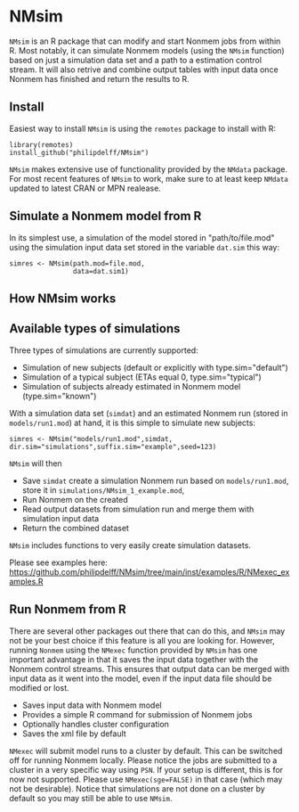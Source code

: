 # NMsim
`NMsim` is an R package that can modify and start Nonmem jobs from
within R. Most notably, it can simulate Nonmem models (using the
`NMsim` function) based on just a simulation data set and a path to a
estimation control stream. It will also retrive and combine output tables with input data once Nonmem has finished and return the results to R. 

## Install
Easiest way to install `NMsim` is using the `remotes` package to install with R:

    library(remotes)
    install_github("philipdelff/NMsim")

`NMsim` makes extensive use of functionality provided by the `NMdata`
package. For most recent features of `NMsim` to work, make sure to at
least keep `NMdata` updated to latest CRAN or MPN realease. 

## Simulate a Nonmem model from R
In its simplest use, a simulation of the model stored in "path/to/file.mod" using the simulation input data set stored in the variable `dat.sim` this way:

```{r}
simres <- NMsim(path.mod=file.mod,
                data=dat.sim1)
```

## How NMsim works

## Available types of simulations
Three types of simulations are currently supported:
- Simulation of new subjects (default or explicitly with type.sim="default")
- Simulation of a typical subject (ETAs equal 0, type.sim="typical")
- Simulation of subjects already estimated in Nonmem model (type.sim="known")

With a simulation data set (`simdat`) and an estimated Nonmem run
(stored in `models/run1.mod`) at hand, it is this simple to simulate new subjects:

    simres <- NMsim("models/run1.mod",simdat,
	dir.sim="simulations",suffix.sim="example",seed=123)

`NMsim` will then 
- Save `simdat` 
create a simulation Nonmem run based on `models/run1.mod`, store it in `simulations/NMsim_1_example.mod`,
- Run Nonmem on the created 
- Read output datasets from simulation run and merge them with simulation input data
- Return the combined dataset

`NMsim` includes functions to very easily create simulation datasets. 

Please see examples here:
https://github.com/philipdelff/NMsim/tree/main/inst/examples/R/NMexec_examples.R
	
## Run Nonmem from R
There are several other packages out there that can do this, and
`NMsim` may not be your best choice if this feature is all you are
looking for. However, running `Nonmem` using the `NMexec` function
provided by `NMsim` has one important advantage in that it saves the
input data together with the Nonmem control streams. This ensures that
output data can be merged with input data as it went into the model,
even if the input data file should be modified or lost.

- Saves input data with Nonmem model
- Provides a simple R command for submission of Nonmem jobs
- Optionally handles cluster configuration
- Saves the xml file by default

`NMexec` will submit model runs to a cluster by default. This can be
switched off for running Nonmem locally. Please notice the jobs are
submitted to a cluster in a very specific way using `PSN`. If your
setup is different, this is for now not supported. Please use
`NMexec(sge=FALSE)` in that case (which may not be desirable). Notice
that simulations are not done on a cluster by default so you may still
be able to use `NMsim`.
